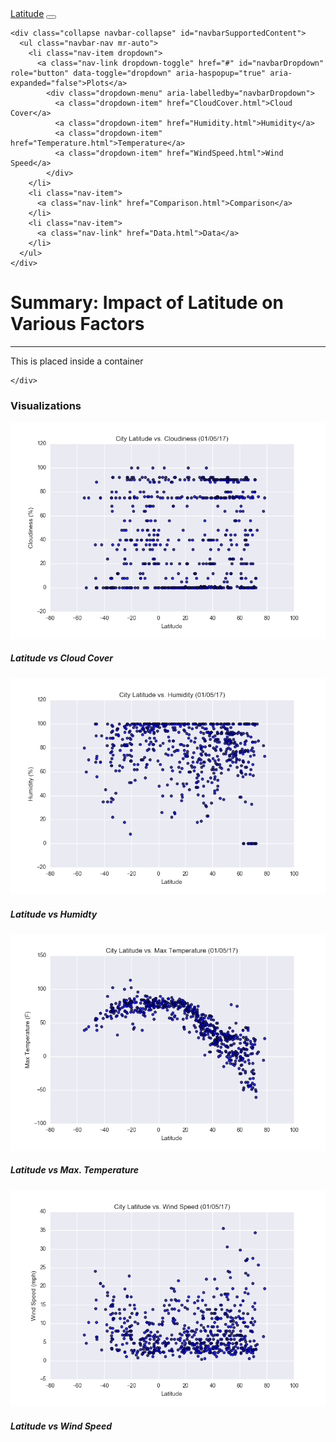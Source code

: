 <!DOCTYPE html>
<html lang="en">

<head>
  <meta charset="UTF-8">
  <title>Latitude Study</title>
  <link rel="stylesheet" href="https://stackpath.bootstrapcdn.com/bootstrap/4.3.1/css/bootstrap.min.css" integrity="sha384-ggOyR0iXCbMQv3Xipma34MD+dH/1fQ784/j6cY/iJTQUOhcWr7x9JvoRxT2MZw1T" crossorigin="anonymous">
  <link rel="stylesheet" href="style.css">
</head>
<body>
  <nav class="navbar navbar-expand-lg navbar-light bg-light">
    <a class="navbar-brand" href="index.html">Latitude</a>
    <button class="navbar-toggler" type="button" data-toggle="collapse" data-target="#navbarSupportedContent" aria-controls="navbarSupportedContent" aria-expanded="false" aria-label="Toggle navigation">
      <span class="navbar-toggler-icon"></span>
    </button>

    <div class="collapse navbar-collapse" id="navbarSupportedContent">
      <ul class="navbar-nav mr-auto">
        <li class="nav-item dropdown">
          <a class="nav-link dropdown-toggle" href="#" id="navbarDropdown" role="button" data-toggle="dropdown" aria-haspopup="true" aria-expanded="false">Plots</a>
            <div class="dropdown-menu" aria-labelledby="navbarDropdown">
              <a class="dropdown-item" href="CloudCover.html">Cloud Cover</a>
              <a class="dropdown-item" href="Humidity.html">Humidity</a>
              <a class="dropdown-item" href="Temperature.html">Temperature</a>
              <a class="dropdown-item" href="WindSpeed.html">Wind Speed</a>
            </div>        
        </li>
        <li class="nav-item">
          <a class="nav-link" href="Comparison.html">Comparison</a>
        </li>
        <li class="nav-item">
          <a class="nav-link" href="Data.html">Data</a>
        </li>
      </ul>
    </div>
  </nav>

  <div class="container">
    <div class="jumbotron">
      <h1 class = "jumbotron">Summary: Impact of Latitude on Various Factors</h1>
      <hr>
      <p class="lead">This is placed inside a container</p>

    </div>
  </div>

<div class="container">
  <h3 class="text-center">Visualizations</h3>
    <div class="row">
        <div class="col-md-3">
          <div class="thumbnail">
            <img src="Visualizations/LatitudeVsCloudCover.png" class="img-thumbnail">
          </div>
          <div class="caption">
              <h5>Latitude vs Cloud Cover</h5>
          </div>
        </div>  
        <div class="col-md-3">
            <div class="thumbnail">
              <img src="Visualizations/LatitudeVsHumidity.png" class="img-thumbnail">
            </div>
            <div class="caption">
                <h5>Latitude vs Humidty</h5>
            </div>
        </div>    
        <div class="col-md-3">
          <div class="thumbnail">
            <img src="Visualizations/LatitudeVsMaxTemp.png" class="img-thumbnail">
          </div>
          <div class="caption">
              <h5>Latitude vs Max. Temperature</h5>
          </div>
        </div>      
        <div class="col-md-3">
          <div class="thumbnail">
            <img src="Visualizations/LatitudeVsWindSpeed.png" class="img-thumbnail">
          </div>
          <div class="caption">
              <h5>Latitude vs Wind Speed</h5>
          </div>
        </div>
    </div>

</div>
</body>

